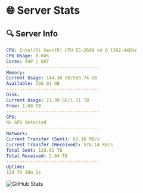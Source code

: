 # 🌐 Server Stats
## 🔍 Server Info
```yaml
CPU: Intel(R) Xeon(R) CPU E5-2699 v4 @ 1362.44GHz
CPU Usage: 0.60%
Cores: 44P | 88T
-----------------------------------
Memory:
Current Usage: 144.36 GB/503.74 GB
Available: 356.01 GB
-----------------------------------
Disk:
Current Usage: 21.39 GB/1.71 TB
Free: 1.60 TB
-----------------------------------
GPU:
No GPU detected
-----------------------------------
Network:
Current Transfer (Sent): 62.18 MB/s
Current Transfer (Received): 576.14 KB/s
Total Sent: 128.91 TB
Total Received: 2.04 TB
-----------------------------------
Uptime:
13d 7h 10m 1s
```
![GitHub Stats](https://img.shields.io/badge/Updated-2025-02-21_05:53:19-blue)
